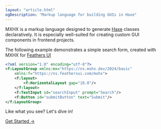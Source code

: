 ```yaml
---
layout: "article.html"
ogDescription: "Markup language for building GUIs in Haxe"
---
```


MXHX is a markup language designed to generate [Haxe](https://haxe.org/) classes declaratively. It is especially well-suited for creating custom GUI components in frontend projects.

The following example demonstrates a simple search form, created with MXHX for [Feathers UI](https://feathersui.com/)

```xml
<?xml version="1.0" encoding="utf-8"?>
<f:LayoutGroup xmlns:mx="https://ns.mxhx.dev/2024/basic"
    xmlns:f="https://ns.feathersui.com/mxhx">
    <f:layout>
        <f:HorizontalLayout gap="10.0"/>
    </f:layout>
    <f:TextInput id="searchInput" prompt="Search"/>
    <f:Button id="submitButton" text="Submit"/>
</f:LayoutGroup>
```

Like what you see? Let's dive in!

<div class="btn-wrapper">
  <a class="btn" href="/learn/installation/">Get Started →</a>
</div>